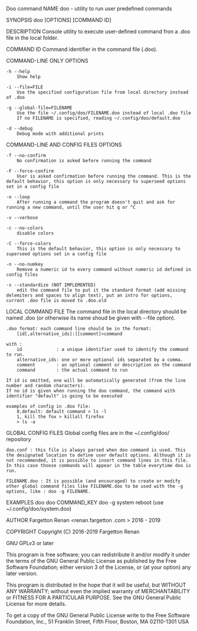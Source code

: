 Doo command
NAME
    doo - utility to run user predefined commands

SYNOPSIS
    doo [OPTIONS] [COMMAND ID]

DESCRIPTION
    Console utility to execute user-defined command fron a .doo file in the local folder.

COMMAND ID
    Command identifier in the command file (.doo).

COMMAND-LINE ONLY OPTIONS

    -h --help
        Show help

    -i --file=FILE
        Use the specified configuration file from local directory instead of .doo

    -g --global-file=FILENAME
        Use the file ~/.config/doo/FILENAME.doo instead of local .doo file
        If no FILENAME is specified, reading ~/.config/doo/default.doo

    -d --debug
        Debug mode with additional prints


COMMAND-LINE AND CONFIG FILES OPTIONS

    -f --no-confirm
        No confirmation is asked before running the command

    -F --force-confirm
        User is asked confirmation before running the command. This is the default behavior, this option is only necessary to superseed options set in a config file

    -o --loop
        After running a command the program doesn't quit and ask for running a new command, until the user hit q or ^C

    -v --verbose

    -c --no-colors
        disable colors

    -C --force-colors
        This is the default behavior, this option is only necessary to superseed options set in a config file

    -n --no-numkey
        Remove a numeric id to every command without numeric id defined in config files

    -s --standardize (NOT IMPLEMENTED)
        edit the command file to put it the standard format (add missing delemiters and spaces to align text), put an intro for options, current .doo file is moved to .doo.old

LOCAL COMMAND FILE
    The command file in the local directory should be named .doo (or otherwise its name shoud be given with --file option).

    .doo format: each command line should be in the format:
        [id[,alternative_ids]:][comment]>command

    with :
        id             : a unique identifier used to identify the command to run.
        alternative_ids: one or more optional ids separated by a comma.
        comment        : an optional comment or description on the command
        command        : the actual command to run

    If id is omitted, one will be automatically generated (from the line number and random characters).
    If no id is given when running the doo command, the command with identifier "default" is going to be executed

    examples of config in .doo file:
        0,default: default command > ls -l
        1, kill the fox > killall firefox
        > ls -a

GLOBAL CONFIG FILES
    Global config files are in the ~/.config/doo/ repository

    doo.conf : this file is always parsed when doo command is used. This the designated location to define user default options. Although it is not recommended, it is possible to insert command lines in this file. In this case thoose commands will appear in the table everytime doo is run.

    FILENAME.doo : It is possible (and encouraged) to create or modify other global command files like FILENAME.doo to be used with the -g options, like : doo -g FILENAME.

EXAMPLES
    doo
    doo COMMAND_KEY
    doo -g system reboot (use ~/.config/doo/system.doo)

AUTHOR
    Fargetton Renan <renan.fargetton <at> .com > 2016 - 2019

COPYRIGHT
   Copyright (C) 2016-2019  Fargetton Renan 

   GNU GPLv3 or later

   This program is free software; you can redistribute it and/or modify
   it under the terms of the GNU General Public License as published by
   the Free Software Foundation; either version 3 of the License, or
   (at your option) any later version.

   This program is distributed in the hope that it will be useful,
   but WITHOUT ANY WARRANTY; without even the implied warranty of
   MERCHANTABILITY or FITNESS FOR A PARTICULAR PURPOSE.  See the
   GNU General Public License for more details.

   To get a copy of the GNU General Public License write to the 
   Free Software Foundation, Inc., 51 Franklin Street, Fifth Floor, 
   Boston, MA 02110-1301  USA
